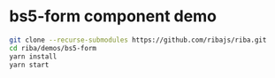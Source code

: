 # bs5-form component demo

```bash
git clone --recurse-submodules https://github.com/ribajs/riba.git
cd riba/demos/bs5-form
yarn install
yarn start
```
